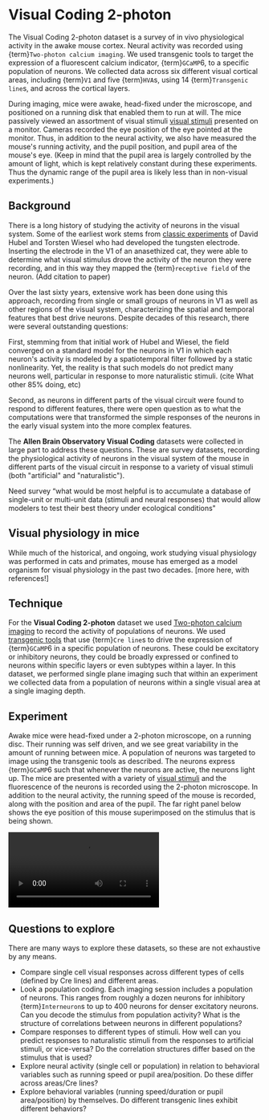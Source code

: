 # Visual Coding 2-photon

The Visual Coding 2-photon dataset is a survey of in vivo physiological activity in the awake mouse cortex. Neural activity was recorded using {term}`Two-photon calcium imaging`. We used transgenic tools to target the expression of a fluorescent calcium indicator, {term}`GCaMP`6, to a specific population of neurons. We collected data across six different visual cortical areas, including {term}`V1` and five {term}`HVA`s, using 14 {term}`Transgenic line`s, and across the cortical layers. 

During imaging, mice were awake, head-fixed under the microscope, and positioned on a running disk that enabled them to run at will. The mice passively viewed an assortment of visual stimuli [visual stimuli](vc2p-stimuli.md) presented on a monitor. Cameras recorded the eye position of the eye pointed at the monitor. Thus, in addition to the neural activity, we also have measured the mouse's running activity, and the pupil position, and pupil area of the mouse's eye. (Keep in mind that the pupil area is largely controlled by the amount of light, which is kept relatively constant during these experiments. Thus the dynamic range of the pupil area is likely less than in non-visual experiments.)

## Background
There is a long history of studying the activity of neurons in the visual system. Some of the earliest work stems from [classic experiments](https://www.youtube.com/watch?v=8VdFf3egwfg) of David Hubel and Torsten Wiesel who had developed the tungsten electrode. Inserting the electrode in the V1 of an anasethized cat, they were able to determine what visual stimulus drove the activity of the neuron they were recording, and in this way they mapped the {term}`receptive field` of the neuron. 
(Add citation to paper)

Over the last sixty years, extensive work has been done using this approach, recording from single or small groups of neurons in V1 as well as other regions of the visual system, characterizing the spatial and temporal features that best drive neurons. Despite decades of this research, there were several outstanding questions:

First, stemming from that initial work of Hubel and Wiesel, the field converged on a standard model for the neurons in V1 in which each neuron's activity is modeled by a spatiotemporal filter followed by a static nonlinearity. Yet, the reality is that such models do not predict many neurons well, particular in response to more naturalistic stimuli.
(cite What other 85% doing, etc)

Second, as neurons in different parts of the visual circuit were found to respond to different features, there were open question as to what the computations were that transformed the simple responses of the neurons in the early visual system into the more complex features.

The <b>Allen Brain Observatory Visual Coding</b> datasets were collected in large part to address these questions. These are survey datasets, recording the physiological activity of neurons in the visual system of the mouse in different parts of the visual circuit in response to a variety of visual stimuli (both "artificial" and "naturalistic"). 

Need survey
“what would be most helpful is to accumulate a database of single-unit or multi-unit data (stimuli and neural responses) that would allow modelers to test their best theory under ecological conditions"

## Visual physiology in mice
While much of the historical, and ongoing, work studying visual physiology was performed in cats and primates, mouse has emerged as a model organism for visual physiology in the past two decades. 
[more here, with references!]

## Technique
For the <b>Visual Coding 2-photon</b> dataset we used [Two-photon calcium imaging](../background/Two-photon-calcium-imaging.md) to record the activity of populations of neurons. We used [transgenic tools](../background/transgenic-tools.md) that use {term}`Cre line`s to drive the expression of {term}`GCaMP`6 in a specific population of neurons. These could be excitatory or inhibitory neurons, they could be broadly expressed or confined to neurons within specific layers or even subtypes within a layer. In this dataset, we performed single plane imaging such that within an experiment we collected data from a population of neurons within a single visual area at a single imaging depth. 

## Experiment
Awake mice were head-fixed under a 2-photon microscope, on a running disc. Their running was self driven, and we see great variability in the amount of running between mice. A population of neurons was targeted to image using the transgenic tools as described. The neurons express {term}`GCaMP`6 such that whenever the neurons are active, the neurons light up. The mice are presented with a variety of [visual stimuli](../vc2p-stimuli.md) and the fluorescence of the neurons is recorded using the 2-photon microscope. In addition to the neural activity, the running speed of the mouse is recorded, along with the position and area of the pupil. The far right panel below shows the eye position of this mouse superimposed on the stimulus that is being shown.

<video controls src="/images/VicCoginExpt.mp4"></video>

## Questions to explore
There are many ways to explore these datasets, so these are not exhaustive by any means.
- Compare single cell visual responses across different types of cells (defined by Cre lines) and different areas.
- Look a population coding. Each imaging session includes a population of neurons. This ranges from roughly a dozen neurons for inhibitory {term}`Interneuron`s to up to 400 neurons for denser excitatory neurons. Can you decode the stimulus from population activity? What is the structure of correlations between neurons in different populations? 
- Compare responses to different types of stimuli. How well can you predict responses to naturalistic stimuli from the responses to artificial stimuli, or vice-versa? Do the correlation structures differ based on the stimulus that is used?
- Explore neural activity (single cell or population) in relation to behavioral variables such as running speed or pupil area/position. Do these differ across areas/Cre lines? 
- Explore behavioral variables (running speed/duration or pupil area/position) by themselves. Do different transgenic lines exhibit different behaviors?



